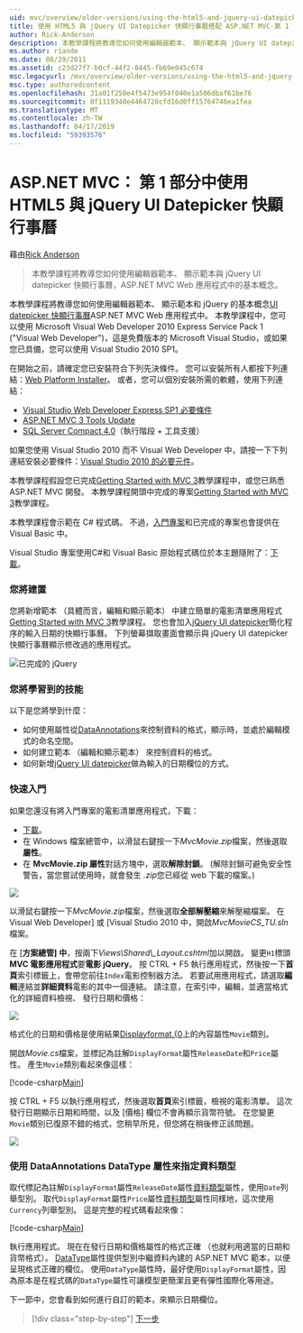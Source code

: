```yaml
---
uid: mvc/overview/older-versions/using-the-html5-and-jquery-ui-datepicker-popup-calendar-with-aspnet-mvc/using-the-html5-and-jquery-ui-datepicker-popup-calendar-with-aspnet-mvc-part-1
title: 使用 HTML5 與 jQuery UI Datepicker 快顯行事曆搭配 ASP.NET MVC-第 1 部分 |Microsoft Docs
author: Rick-Anderson
description: 本教學課程將教導您如何使用編輯器範本、 顯示範本與 jQuery UI datepicker 快顯行事曆，ASP.NET MV 中的基本概念...
ms.author: riande
ms.date: 08/29/2011
ms.assetid: c23d27f7-b0cf-44f2-8445-fb69e045c674
msc.legacyurl: /mvc/overview/older-versions/using-the-html5-and-jquery-ui-datepicker-popup-calendar-with-aspnet-mvc/using-the-html5-and-jquery-ui-datepicker-popup-calendar-with-aspnet-mvc-part-1
msc.type: authoredcontent
ms.openlocfilehash: 31a01f250e4f5473e954f040e1a506dbaf61be76
ms.sourcegitcommit: 0f1119340e4464720cfd16d0ff15764746ea1fea
ms.translationtype: MT
ms.contentlocale: zh-TW
ms.lasthandoff: 04/17/2019
ms.locfileid: "59393576"
---
```

# <a name="using-the-html5-and-jquery-ui-datepicker-popup-calendar-with-aspnet-mvc---part-1"></a>ASP.NET MVC： 第 1 部分中使用 HTML5 與 jQuery UI Datepicker 快顯行事曆

藉由[Rick Anderson]((https://twitter.com/RickAndMSFT))

> 本教學課程將教導您如何使用編輯器範本、 顯示範本與 jQuery UI datepicker 快顯行事曆，ASP.NET MVC Web 應用程式中的基本概念。


本教學課程將教導您如何使用編輯器範本、 顯示範本和 jQuery 的基本概念[UI datepicker 快顯行事曆](http://plugins.jquery.com/project/datepicker)ASP.NET MVC Web 應用程式中。 本教學課程中，您可以使用 Microsoft Visual Web Developer 2010 Express Service Pack 1 (&quot;Visual Web Developer&quot;)，這是免費版本的 Microsoft Visual Studio，或如果您已具備，您可以使用 Visual Studio 2010 SP1。

在開始之前，請確定您已安裝符合下列先決條件。 您可以安裝所有人都按下列連結：[Web Platform Installer](https://www.microsoft.com/web/gallery/install.aspx?appid=VWD2010SP1Pack)。 或者，您可以個別安裝所需的軟體，使用下列連結：

- [Visual Studio Web Developer Express SP1 必要條件](https://www.microsoft.com/web/gallery/install.aspx?appid=VWD2010SP1Pack)
- [ASP.NET MVC 3 Tools Update](https://www.microsoft.com/web/gallery/install.aspx?appsxml=&amp;appid=MVC3)
- [SQL Server Compact 4.0](https://www.microsoft.com/web/gallery/install.aspx?appid=SQLCE;SQLCEVSTools_4_0)（執行階段 + 工具支援）

如果您使用 Visual Studio 2010 而不 Visual Web Developer 中，請按一下下列連結安裝必要條件：[Visual Studio 2010 的必要元件](https://www.microsoft.com/web/gallery/install.aspx?appsxml=&amp;appid=VS2010SP1Pack)。

本教學課程假設您已完成[Getting Started with MVC 3](../getting-started-with-aspnet-mvc3/cs/intro-to-aspnet-mvc-3.md)教學課程中，或您已熟悉 ASP.NET MVC 開發。 本教學課程開頭中完成的專案[Getting Started with MVC 3](../getting-started-with-aspnet-mvc3/cs/intro-to-aspnet-mvc-3.md)教學課程。

本教學課程會示範在 C# 程式碼。 不過，[入門專案](https://archive.msdn.microsoft.com/Project/Download/FileDownload.aspx?ProjectName=aspnetmvcsamples&amp;DownloadId=15800)和已完成的專案也會提供在 Visual Basic 中。

Visual Studio 專案使用C#和 Visual Basic 原始程式碼位於本主題隨附了：[下載](https://archive.msdn.microsoft.com/Project/Download/FileDownload.aspx?ProjectName=aspnetmvcsamples&amp;DownloadId=15800)。

### <a name="what-youll-build"></a>您將建置

您將新增範本 （具體而言，編輯和顯示範本） 中建立簡單的電影清單應用程式[Getting Started with MVC 3](../getting-started-with-aspnet-mvc3/cs/intro-to-aspnet-mvc-3.md)教學課程。 您也會加入[jQuery UI datepicker](http://jqueryui.com/demos/datepicker/)簡化程序的輸入日期的快顯行事曆。 下列螢幕擷取畫面會顯示與 jQuery UI datepicker 快顯行事曆顯示修改過的應用程式。

![已完成的 jQuery](using-the-html5-and-jquery-ui-datepicker-popup-calendar-with-aspnet-mvc-part-1/_static/image1.png)

### <a name="skills-youll-learn"></a>您將學習到的技能

以下是您將學到什麼：

- 如何使用屬性從[DataAnnotations](https://msdn.microsoft.com/library/system.componentmodel.dataannotations.aspx)來控制資料的格式，顯示時，並處於編輯模式的命名空間。
- 如何建立範本 （編輯和顯示範本） 來控制資料的格式。
- 如何新增[jQuery UI datepicker](http://jqueryui.com/demos/datepicker/)做為輸入的日期欄位的方式。

### <a name="getting-started"></a>快速入門

如果您還沒有將入門專案的電影清單應用程式，下載： 

* [下載](https://code.msdn.microsoft.com/Introduction-to-MVC-3-10d1b098)。
* 在 Windows 檔案總管中，以滑鼠右鍵按一下*MvcMovie.zip*檔案，然後選取**屬性**。 
* 在  **MvcMovie.zip 屬性**對話方塊中，選取**解除封鎖**。 (解除封鎖可避免安全性警告，當您嘗試使用時，就會發生 *.zip*您已經從 web 下載的檔案。)

![](using-the-html5-and-jquery-ui-datepicker-popup-calendar-with-aspnet-mvc-part-1/_static/image2.png)

以滑鼠右鍵按一下*MvcMovie.zip*檔案，然後選取**全部解壓縮**來解壓縮檔案。 在 Visual Web Developer] 或 [Visual Studio 2010 中，開啟*MvcMovieCS\_TU.sln*檔案。

在 [**方案總管] 中**，按兩下*Views\Shared\\_Layout.cshtml*加以開啟。 變更`H1`標頭**MVC 電影應用程式**要**電影 jQuery**。 按 CTRL + F5 執行應用程式，然後按一下**首頁**索引標籤上，會帶您前往`Index`電影控制器方法。 若要試用應用程式，請選取**編輯**連結並**詳細資料**電影的其中一個連結。 請注意，在索引中，編輯，並適當格式化的詳細資料檢視、 發行日期和價格：

![](using-the-html5-and-jquery-ui-datepicker-popup-calendar-with-aspnet-mvc-part-1/_static/image3.png)

格式化的日期和價格是使用結果[Displayformat.{0](https://msdn.microsoft.com/library/system.componentmodel.dataannotations.displayformatattribute.aspx)上的內容屬性`Movie`類別。

開啟*Movie.cs*檔案，並標記為註解`DisplayFormat`屬性`ReleaseDate`和`Price`屬性。 產生`Movie`類別看起來像這樣：

[!code-csharp[Main](using-the-html5-and-jquery-ui-datepicker-popup-calendar-with-aspnet-mvc-part-1/samples/sample1.cs)]

按 CTRL + F5 以執行應用程式，然後選取**首頁**索引標籤，檢視的電影清單。 這次發行日期顯示日期和時間，以及 [價格] 欄位不會再顯示貨幣符號。 在您變更`Movie`類別已復原不錯的格式，您稍早所見，但您將在稍後修正該問題。

![](using-the-html5-and-jquery-ui-datepicker-popup-calendar-with-aspnet-mvc-part-1/_static/image4.png)

### <a name="using-the-dataannotations-datatype-attribute-to-specify-the-data-type"></a>使用 DataAnnotations DataType 屬性來指定資料類型

取代標記為註解`DisplayFormat`屬性`ReleaseDate`屬性[資料類型](https://msdn.microsoft.com/library/system.componentmodel.dataannotations.datatype.aspx)屬性，使用`Date`列舉型別。 取代`DisplayFormat`屬性`Price`屬性[資料類型](https://msdn.microsoft.com/library/system.componentmodel.dataannotations.datatype.aspx)屬性同樣地，這次使用`Currency`列舉型別。 這是完整的程式碼看起來像：

[!code-csharp[Main](using-the-html5-and-jquery-ui-datepicker-popup-calendar-with-aspnet-mvc-part-1/samples/sample2.cs)]

執行應用程式。 現在在發行日期和價格屬性的格式正確 （也就利用適當的日期和貨幣格式）。 [DataType](https://msdn.microsoft.com/library/system.componentmodel.dataannotations.datatype.aspx)屬性提供型別中繼資料內建的 ASP.NET MVC 範本，以便呈現格式正確的欄位。 使用`DataType`屬性時，最好使用`DisplayFormat`屬性，因為原本是在程式碼的`DataType`屬性可讓模型更簡潔且更有彈性國際化等用途。

下一節中，您會看到如何進行自訂的範本，來顯示日期欄位。

> [!div class="step-by-step"]
> [下一步](using-the-html5-and-jquery-ui-datepicker-popup-calendar-with-aspnet-mvc-part-2.md)
